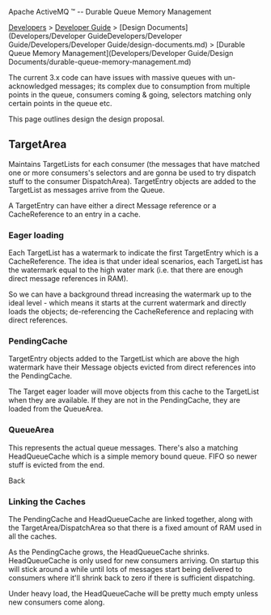 Apache ActiveMQ ™ -- Durable Queue Memory Management 

[Developers](developers.md) > [Developer Guide](DevelopersDevelopers/Developers/developer-guide.md) > [Design Documents](Developers/Developer GuideDevelopers/Developer Guide/Developers/Developer Guide/design-documents.md) > [Durable Queue Memory Management](Developers/Developer Guide/Design Documents/durable-queue-memory-management.md)


The current 3.x code can have issues with massive queues with un-acknowledged messages; its complex due to consumption from multiple points in the queue, consumers coming & going, selectors matching only certain points in the queue etc.

This page outlines design the design proposal.

TargetArea
----------

Maintains TargetLists for each consumer (the messages that have matched one or more consumers's selectors and are gonna be used to try dispatch stuff to the consumer DispatchArea). TargetEntry objects are added to the TargetList as messages arrive from the Queue.

A TargetEntry can have either a direct Message reference or a CacheReference to an entry in a cache.

### Eager loading

Each TargetList has a watermark to indicate the first TargetEntry which is a CacheReference. The idea is that under ideal scenarios, each TargetList has the watermark equal to the high water mark (i.e. that there are enough direct message references in RAM).

So we can have a background thread increasing the watermark up to the ideal level - which means it starts at the current watermark and directly loads the objects; de-referencing the CacheReference and replacing with direct references.

### PendingCache

TargetEntry objects added to the TargetList which are above the high watermark have their Message objects evicted from direct references into the PendingCache.

The Target eager loader will move objects from this cache to the TargetList when they are available. If they are not in the PendingCache, they are loaded from the QueueArea.

### QueueArea

This represents the actual queue messages. There's also a matching HeadQueueCache which is a simple memory bound queue. FIFO so newer stuff is evicted from the end.

Back

### Linking the Caches

The PendingCache and HeadQueueCache are linked together, along with the TargetArea/DispatchArea so that there is a fixed amount of RAM used in all the caches.

As the PendingCache grows, the HeadQueueCache shrinks. HeadQueueCache is only used for new consumers arriving. On startup this will stick around a while until lots of messages start being delivered to consumers where it'll shrink back to zero if there is sufficient dispatching.

Under heavy load, the HeadQueueCache will be pretty much empty unless new consumers come along.

